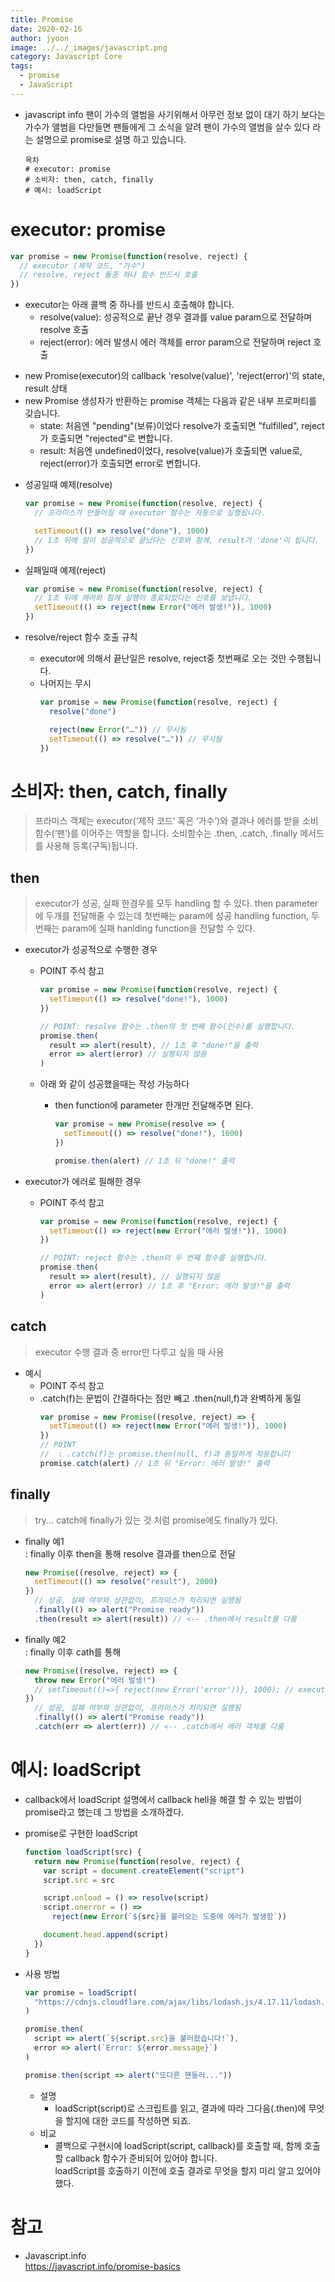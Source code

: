 ```yaml
---
title: Promise
date: 2020-02-16
author: jyoon
image: ../../_images/javascript.png
category: Javascript Core
tags:
  - promise
  - JavaScript
---
```


- javascript info 팬이 가수의 앨범을 사기위해서 아무런 정보 없이 대기 하기 보다는 가수가 앨범을 다만들면 팬들에게 그 소식을 알려 팬이 가수의 앨범을 살수 있다 라는 설명으로 promise로 설명 하고 있습니다.

  ```
  목차
  # executor: promise
  # 소비자: then, catch, finally
  # 예시: loadScript
  ```

# executor: promise

```js
var promise = new Promise(function(resolve, reject) {
  // executor (제작 코드, "가수")
  // resolve, reject 둘중 하나 함수 반드시 호출
})
```

- executor는 아래 콜백 중 하나를 반드시 호출해야 합니다.
  - resolve(value): 성공적으로 끝난 경우 결과를 value param으로 전달하며 resolve 호출
  - reject(error): 에러 발생시 에러 객체를 error param으로 전달하며 reject 호출

* new Promise(executor)의 callback 'resolve(value)', 'reject(error)'의 state, result 상태
* new Promise 생성자가 반환하는 promise 객체는 다음과 같은 내부 프로퍼티를 갖습니다.
  - state: 처음엔 "pending"(보류)이었다 resolve가 호출되면 "fulfilled", reject가 호출되면 "rejected"로 변합니다.
  - result: 처음엔 undefined이었다, resolve(value)가 호출되면 value로, reject(error)가 호출되면 error로 변합니다.

- 성공일때 예제(resolve)
  ```js
  var promise = new Promise(function(resolve, reject) {
    // 프라미스가 만들어질 때 executor 함수는 자동으로 실행됩니다.

    setTimeout(() => resolve("done"), 1000)
    // 1초 뒤에 일이 성공적으로 끝났다는 신호와 함께, result가 'done'이 됩니다.
  })
  ```

- 실패일때 예제(reject)
  ```js
  var promise = new Promise(function(resolve, reject) {
    // 1초 뒤에 에러와 함께 실행이 종료되었다는 신호를 보냅니다.
    setTimeout(() => reject(new Error("에러 발생!")), 1000)
  })
  ```

- resolve/reject 함수 호출 규칙

  - executor에 의해서 끝난일은 resolve, reject중 첫번째로 오는 것만 수행됩니다.
  - 나머지는 무시
    ```js
    var promise = new Promise(function(resolve, reject) {
      resolve("done")

      reject(new Error("…")) // 무시됨
      setTimeout(() => resolve("…")) // 무시됨
    })
    ```

# 소비자: then, catch, finally

> 프라미스 객체는 executor(‘제작 코드’ 혹은 ‘가수’)와 결과나 에러를 받을 소비 함수(‘팬’)를 이어주는 역할을 합니다. 소비함수는 .then, .catch, .finally 메서드를 사용해 등록(구독)됩니다.

## then

> executor가 성공, 실패 한경우를 모두 handling 할 수 있다.
> then parameter에 두개를 전달해줄 수 있는데 첫번째는 param에 성공 handling function, 두번째는 param에 실패 hanlding function을 전달할 수 있다.

- executor가 성공적으로 수행한 경우
  - POINT 주석 참고
    ```js
    var promise = new Promise(function(resolve, reject) {
      setTimeout(() => resolve("done!"), 1000)
    })

    // POINT: resolve 함수는 .then의 첫 번째 함수(인수)를 실행합니다.
    promise.then(
      result => alert(result), // 1초 후 "done!"을 출력
      error => alert(error) // 실행되지 않음
    )
    ```

  - 아래 와 같이 성공했을때는 작성 가능하다
    - then function에 parameter 한개만 전달해주면 된다.
      ```js
      var promise = new Promise(resolve => {
        setTimeout(() => resolve("done!"), 1000)
      })

      promise.then(alert) // 1초 뒤 "done!" 출력
      ```

- executor가 에러로 필해한 경우
  - POINT 주석 참고
    ```js
    var promise = new Promise(function(resolve, reject) {
      setTimeout(() => reject(new Error("에러 발생!")), 1000)
    })

    // POINT: reject 함수는 .then의 두 번째 함수를 실행합니다.
    promise.then(
      result => alert(result), // 실행되지 않음
      error => alert(error) // 1초 후 "Error: 에러 발생!"를 출력
    )
    ```

## catch

> executor 수행 결과 중 error만 다루고 싶을 때 사용

- 예시
  - POINT 주석 참고
  - .catch(f)는 문법이 간결하다는 점만 빼고 .then(null,f)과 완벽하게 동일
    ```js
    var promise = new Promise((resolve, reject) => {
      setTimeout(() => reject(new Error("에러 발생!")), 1000)
    })
    // POINT
    //  : .catch(f)는 promise.then(null, f)과 동일하게 작동합니다
    promise.catch(alert) // 1초 뒤 "Error: 에러 발생!" 출력
    ```

## finally

> try... catch에 finally가 있는 것 처럼 promise에도 finally가 있다.

- finally 예1  
   : finally 이후 then을 통해 resolve 결과를 then으로 전달
  ```js
  new Promise((resolve, reject) => {
    setTimeout(() => resolve("result"), 2000)
  })
    // 성공, 실패 여부와 상관없이, 프라미스가 처리되면 실행됨
    .finally(() => alert("Promise ready"))
    .then(result => alert(result)) // <-- .then에서 result를 다룸
  ```

- finally 예2  
   : finally 이후 cath를 통해
  ```js
  new Promise((resolve, reject) => {
    throw new Error("에러 발생!")
    // setTimeout(()=>{ reject(new Error('error'))}, 1000); // executor 처리 시점만 조금 다르고 같은 결과
  })
    // 성공, 실패 여부와 상관없이, 프라미스가 처리되면 실행됨
    .finally(() => alert("Promise ready"))
    .catch(err => alert(err)) // <-- .catch에서 에러 객체를 다룸
  ```

# 예시: loadScript

- callback에서 loadScript 설명에서 callback hell을 해결 할 수 있는 방법이 promise라고 했는데 그 방법을 소개하겠다.

- promise로 구현한 loadScript
  ```js
  function loadScript(src) {
    return new Promise(function(resolve, reject) {
      var script = document.createElement("script")
      script.src = src

      script.onload = () => resolve(script)
      script.onerror = () =>
        reject(new Error(`${src}를 불러오는 도중에 에러가 발생함`))

      document.head.append(script)
    })
  }
  ```

- 사용 방법
  ```js
  var promise = loadScript(
    "https://cdnjs.cloudflare.com/ajax/libs/lodash.js/4.17.11/lodash.js"
  )

  promise.then(
    script => alert(`${script.src}을 불러왔습니다!`),
    error => alert(`Error: ${error.message}`)
  )

  promise.then(script => alert("또다른 핸들러..."))
  ```

  - 설명
    - loadScript(script)로 스크립트를 읽고, 결과에 따라 그다음(.then)에 무엇을 할지에 대한 코드를 작성하면 되죠.
  - 비교
    - 콜백으로 구현시에 loadScript(script, callback)를 호출할 때, 함께 호출할 callback 함수가 준비되어 있어야 합니다.  
      loadScript를 호출하기 이전에 호출 결과로 무엇을 할지 미리 알고 있어야 했다.

# 참고

- Javascript.info  
  https://javascript.info/promise-basics

